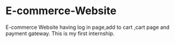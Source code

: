 # E-commerce-Website
E-commerce Website having log in page,add to cart ,cart page and payment gateway.
This is my first internship.
